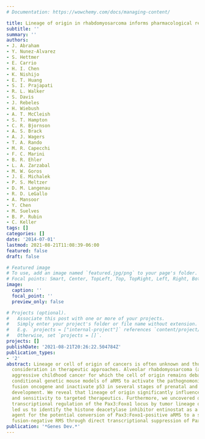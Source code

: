 ```yaml
---
# Documentation: https://wowchemy.com/docs/managing-content/

title: Lineage of origin in rhabdomyosarcoma informs pharmacological response
subtitle: ''
summary: ''
authors:
- J. Abraham
- Y. Nunez-Alvarez
- S. Hettmer
- E. Carrio
- H. I. Chen
- K. Nishijo
- E. T. Huang
- S. I. Prajapati
- R. L. Walker
- S. Davis
- J. Rebeles
- H. Wiebush
- A. T. McCleish
- S. T. Hampton
- C. R. Bjornson
- A. S. Brack
- A. J. Wagers
- T. A. Rando
- M. R. Capecchi
- F. C. Marini
- B. R. Ehler
- L. A. Zarzabal
- M. W. Goros
- J. E. Michalek
- P. S. Meltzer
- D. M. Langenau
- R. D. LeGallo
- A. Mansoor
- Y. Chen
- M. Suelves
- B. P. Rubin
- C. Keller
tags: []
categories: []
date: '2014-07-01'
lastmod: 2021-08-21T11:08:39-06:00
featured: false
draft: false

# Featured image
# To use, add an image named `featured.jpg/png` to your page's folder.
# Focal points: Smart, Center, TopLeft, Top, TopRight, Left, Right, BottomLeft, Bottom, BottomRight.
image:
  caption: ''
  focal_point: ''
  preview_only: false

# Projects (optional).
#   Associate this post with one or more of your projects.
#   Simply enter your project's folder or file name without extension.
#   E.g. `projects = ["internal-project"]` references `content/project/deep-learning/index.md`.
#   Otherwise, set `projects = []`.
projects: []
publishDate: '2021-08-21T20:26:22.504784Z'
publication_types:
- '2'
abstract: Lineage or cell of origin of cancers is often unknown and thus is not a
  consideration in therapeutic approaches. Alveolar rhabdomyosarcoma (aRMS) is an
  aggressive childhood cancer for which the cell of origin remains debated. We used
  conditional genetic mouse models of aRMS to activate the pathognomonic Pax3:Foxo1
  fusion oncogene and inactivate p53 in several stages of prenatal and postnatal muscle
  development. We reveal that lineage of origin significantly influences tumor histomorphology
  and sensitivity to targeted therapeutics. Furthermore, we uncovered differential
  transcriptional regulation of the Pax3:Foxo1 locus by tumor lineage of origin, which
  led us to identify the histone deacetylase inhibitor entinostat as a pharmacological
  agent for the potential conversion of Pax3:Foxo1-positive aRMS to a state akin to
  fusion-negative RMS through direct transcriptional suppression of Pax3:Foxo1.
publication: '*Genes Dev.*'
---
```

